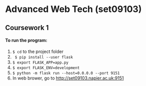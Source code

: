 # Advanced Web Tech (set09103)
## Coursework 1

#### To run the program:

1. ``` $ cd ``` to the project folder
2. ``` $ pip install --user flask```
3. ``` $ export FLASK_APP=app.py ```
4. ``` $ export FLASK_ENV=development ```
5. ``` $ python -m flask run --host=0.0.0.0 --port 9151 ```
6. In web brower, go to http://set09103.napier.ac.uk:9151


      
